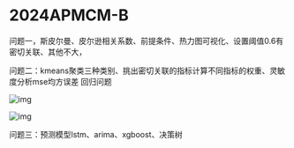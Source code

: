 # 2024APMCM-B

问题一，斯皮尔曼、皮尔逊相关系数、前提条件、热力图可视化、设置阈值0.6有密切关联、其他不大，

问题二：kmeans聚类三种类别、挑出密切关联的指标计算不同指标的权重、灵敏度分析mse均方误差  回归问题

![img](file:///C:/Users/admin/AppData/Local/Temp/msohtmlclip1/01/clip_image002.jpg)

![img](file:///C:/Users/admin/AppData/Local/Temp/msohtmlclip1/01/clip_image004.jpg)

问题三：预测模型lstm、arima、xgboost、决策树
